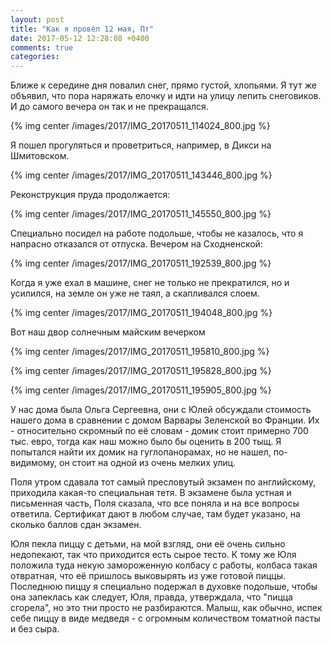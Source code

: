 ```yaml
---
layout: post
title: "Как я провёл 12 мая, Пт"
date: 2017-05-12 12:28:08 +0400
comments: true
categories: 
---
```

Ближе к середине дня повалил снег, прямо густой, хлопьями. Я тут же объявил, что пора наряжать елочку и идти на улицу лепить снеговиков. И до самого вечера он так и не прекращался.

{% img center /images/2017/IMG_20170511_114024_800.jpg %}

Я пошел прогуляться и проветриться, например, в Дикси на Шмитовском. 

{% img center /images/2017/IMG_20170511_143446_800.jpg %}

Реконструкция пруда продолжается:

{% img center /images/2017/IMG_20170511_145550_800.jpg %}

Специально посидел на работе подольше, чтобы не казалось, что я напрасно отказался от отпуска. Вечером на Сходненской:

{% img center /images/2017/IMG_20170511_192539_800.jpg %}

Когда я уже ехал в машине, снег не только не прекратился, но и усилился, на земле он уже не таял, а скапливался слоем.

{% img center /images/2017/IMG_20170511_194048_800.jpg %}

Вот наш двор солнечным майским вечерком

{% img center /images/2017/IMG_20170511_195810_800.jpg %}

{% img center /images/2017/IMG_20170511_195828_800.jpg %}

{% img center /images/2017/IMG_20170511_195905_800.jpg %}

У нас дома была Ольга Сергеевна, они с Юлей обсуждали стоимость нашего дома в сравнении с домом Варвары Зеленской во Франции. Их - относительно скромный по её словам - домик стоит примерно 700 тыс. евро, тогда как наш можно было бы оценить в 200 тыщ. Я попытался найти их домик на гуглопанорамах, но не нашел, по-видимому, он стоит на одной из очень мелких улиц.

Поля утром сдавала тот самый пресловутый экзамен по английскому, приходила какая-то специальная тетя. В экзамене была устная и письменная часть, Поля сказала, что все поняла и на все вопросы ответила. Сертификат дают в любом случае, там будет указано, на сколько баллов сдан экзамен.

Юля пекла пиццу с детьми, на мой взгляд, они её очень сильно недопекают, так что приходится есть сырое тесто. К тому же Юля положила туда некую замороженную колбасу с работы, колбаса такая отвратная, что её пришлось выковырять из уже готовой пиццы. Последнюю пиццу я специально подержал в духовке подольше, чтобы она запеклась как следует, Юля, правда, утверждала, что "пицца сгорела", но это тни просто не разбираются. Малыш, как обычно, испек себе пиццу в виде медведя - с огромным количеством томатной пасты и без сыра.